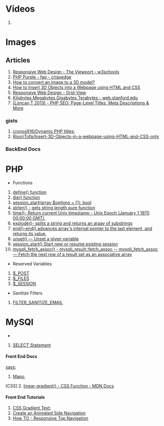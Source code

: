 # Videos 
1. [](https://egghead.io/lessons/scss-access-theme-color-values-with-sass)

# Images 


## Articles 


1. [Responsive Web Design - The Viewport - w3schools ](https://www.w3schools.com/css/css_rwd_viewport.asp)
2. [PHP Purple - faq - crispedge](https://www.crispedge.com/faq/what-is-the-color-of-php-purple/)
3. [How to convert an image to a 3D model?](https://prtwd.com/blog/how-to-turn-an-image-to-a-3d-model/)
4. [How to Insert 3D Objects into a Webpage using HTML and CSS](https://www.section.io/engineering-education/how-to-insert-3d-objects-into-a-webpage-using-html-and-css/)
5. [Responsive Web Design - Grid-View](https://www.w3schools.com/css/css_rwd_grid.asp)
6. [Kilobytes Megabytes Gigabytes Terabytes - web.stanford.edu ](https://web.stanford.edu/class/cs101/bits-gigabytes.html)
7. [(Loncan,T 2013) - PHP SEO: Page-Level Titles, Meta Descriptions & More](https://www.bounteous.com/insights/2013/02/19/php-seo-page-level-titles-meta-descriptions-more/)

### gists 

1. [cronos916/Dynamic PHP titles](https://gist.github.com/cronos916/3853597);
2. [RisoriTofa/Insert-3D-Objects-in-a-webpage-using-HTML-and-CSS-only](https://github.com/RisoriTofa/Insert-3D-Objects-in-a-webpage-using-HTML-and-CSS-only)

### BackEnd Docs 


# PHP
- Functions
1. [define() function](php.net/manual/en/function.define.php)
2. [die() function](https://www.php.net/manual/en/function.die.php)
3. [session_start(array $options = []): bool](https://www.php.net/manual/en/function.session-start.php)
4. [strlen() - gets string length pure function](https://www.php.net/manual/en/function.strlen.php)
5. [time()- Return current Unix timestamp - Unix Epoch (January 1 1970 00:00:00 GMT). ](https://www.php.net/manual/en/function.time.php)
6. [explode()- splits a string and returns an araay of substrings](https://www.php.net/manual/en/function.explode)
7. [end()-end() advances array's internal pointer to the last element, and returns its value. ](https://www.php.net/manual/en/function.end)
8. [unset() — Unset a given variable](https://www.php.net/manual/en/function.unset.php)
9. [session_start()  Start new or resume existing session](https://www.php.net/manual/en/function.session-start.php)
10. [mysqli_fetch_assoc() - mysqli_result::fetch_assoc -- mysqli_fetch_assoc — Fetch the next row of a result set as an associative array](https://www.php.net/manual/en/mysqli-result.fetch-assoc.php)

- Reserved Variables 
1. [$_POST](https://www.php.net/manual/en/reserved.variables.post.php)
2. [$_FILES](https://www.php.net/manual/en/features.file-upload.post-method.php) 
3. [$_SESSION](https://www.php.net/manual/en/reserved.variables.session.php)

- Sanitize Filters 
1. [FILTER_SANITIZE_EMAIL](https://www.php.net/manual/en/filter.filters.sanitize.php)

# MySQl
- 
1. [SELECT Statement](https://dev.mysql.com/doc/refman/8.0/en/select.html)



#### Front End Docs

[sass](https://sass-lang.com/);


1. [Maps](https://sass-lang.com/documentation/values/maps);

[CSS]
2. [linear-gradient() - CSS Function - MDN Docs](https://developer.mozilla.org/en-US/docs/Web/CSS/gradient/linear-gradient)

#### Front End Tutorials 

1. [CSS Gradient Text](https://cssgradient.io/blog/css-gradient-text/);
2. [Create an Animated Side Navigation](https://www.w3schools.com/howto/howto_js_sidenav.asp)
3. [How TO - Responsive Top Navigation](https://www.w3schools.com/howto/howto_js_topnav_responsive.asp)